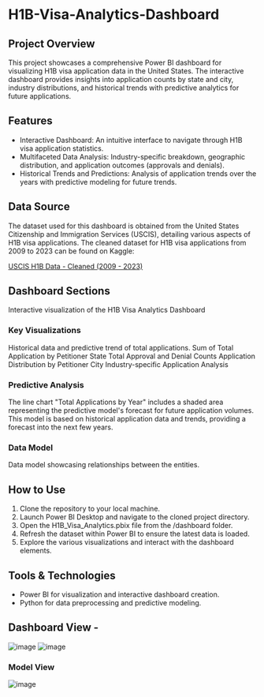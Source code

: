 # H1B-Visa-Analytics-Dashboard

## Project Overview
This project showcases a comprehensive Power BI dashboard for visualizing H1B visa application data in the United States. The interactive dashboard provides insights into application counts by state and city, industry distributions, and historical trends with predictive analytics for future applications.

## Features
- Interactive Dashboard: An intuitive interface to navigate through H1B visa application statistics.
- Multifaceted Data Analysis: Industry-specific breakdown, geographic distribution, and application outcomes (approvals and denials).
- Historical Trends and Predictions: Analysis of application trends over the years with predictive modeling for future trends.

## Data Source
The dataset used for this dashboard is obtained from the United States Citizenship and Immigration Services (USCIS), detailing various aspects of H1B visa applications.
The cleaned dataset for H1B visa applications from 2009 to 2023 can be found on Kaggle:

[USCIS H1B Data - Cleaned (2009 - 2023)](https://www.kaggle.com/datasets/lokesh97jain/uscis-h1b-data-cleaned-2009-2023)


## Dashboard Sections

Interactive visualization of the H1B Visa Analytics Dashboard

### Key Visualizations
Historical data and predictive trend of total applications.
Sum of Total Application by Petitioner State
Total Approval and Denial Counts
Application Distribution by Petitioner City
Industry-specific Application Analysis

### Predictive Analysis
The line chart "Total Applications by Year" includes a shaded area representing the predictive model's forecast for future application volumes. This model is based on historical application data and trends, providing a forecast into the next few years.

### Data Model
Data model showcasing relationships between the entities.

## How to Use
1. Clone the repository to your local machine.
2. Launch Power BI Desktop and navigate to the cloned project directory.
3. Open the H1B_Visa_Analytics.pbix file from the /dashboard folder.
4. Refresh the dataset within Power BI to ensure the latest data is loaded.
5. Explore the various visualizations and interact with the dashboard elements.

## Tools & Technologies
- Power BI for visualization and interactive dashboard creation.
- Python for data preprocessing and predictive modeling.

## Dashboard View -
![image](https://github.com/lokesh97jain/H1B-Visa-Analytics-Dashboard/assets/44944748/abddb6b4-ebf3-4aac-baf7-9bdd57c70b6f)
![image](https://github.com/lokesh97jain/H1B-Visa-Analytics-Dashboard/assets/44944748/8edf3ab7-d4ce-414b-ae6e-107a94a24c36)

### Model View 
![image](https://github.com/lokesh97jain/H1B-Visa-Analytics-Dashboard/assets/44944748/8637bb02-c0aa-4332-95af-e799d08b1f8f)

